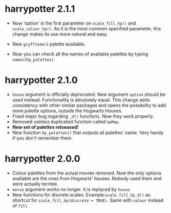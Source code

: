 # harrypotter 2.1.1

* Now 'option' is the first parameter on `scale_fill_hp()` and `scale_colour_hp()`. As it is the most common specified parameter, this change makes its use more natural and easy.

* New `gryffindor2` palette available.

* Now you can check all the names of available palettes by typing `names(hp_palettes)`.

# harrypotter 2.1.0

* `house` argument is officially *deprecated*. New argument `option` should be used instead. Functionality is absolutely equal. This change adds consistency with other similar packages and opens the possibility to add more palette options, outside the Hogwarts Houses. 
* Fixed major bug regarding `_d()` functions. Now they work properly.
* Removed useless duplicated function called `hpMap`. 
* **New set of palettes relseased!**
* New function `hp_palettes()` that outputs all palettes' name. Very handy if you don't remember them.

# harrypotter 2.0.0

* Colour palettes from the actual movies removed. Now the only options available are the ones from Hogwarts' houses. Nobody used them and were actually terrible.
* `movie` argument works no longer. It is replaced by `house`.
* New functions for discrete scales. Example:`scale_fill_hp_d()` as shortcut for `scale_fill_hp(discrete = TRUE)`. Same with `colour` instead of `fill`.